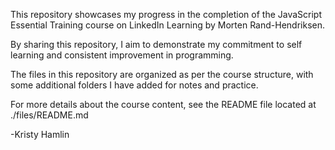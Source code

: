 This repository showcases my progress in the completion of the JavaScript Essential Training course on LinkedIn Learning by Morten Rand-Hendriksen.

By sharing this repository, I aim to demonstrate my commitment to self learning and consistent improvement in programming.

The files in this repository are organized as per the course structure, with some additional folders I have added for notes and practice.

For more details about the course content, see the README file located at ./files/README.md

-Kristy Hamlin
